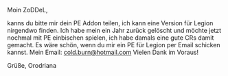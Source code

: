 Moin ZoDDeL,

kanns du bitte mir dein PE Addon teilen, ich kann eine Version für Legion nirgendwo finden. 
Ich habe mein ein Jahr zurück gelöscht und möchte jetzt nochmal mit PE einbischen spielen, ich habe damals eine gute CRs damit gemacht. 
Es wäre schön, wenn du mir ein PE für Legion per Email schicken kannst. Mein Email: cold.burn@hotmail.com
Vielen Dank im Voraus!

Grüße, Orodriana

